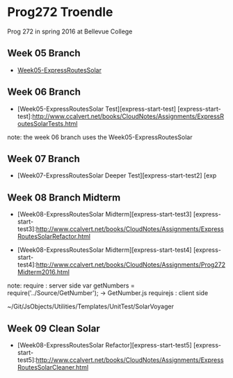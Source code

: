 # Prog272 Troendle

  Prog 272 in spring 2016 at Bellevue College

## Week 05 Branch

 - [Week05-ExpressRoutesSolar][express-start]

[express-start]:http://www.ccalvert.net/books/CloudNotes/Assignments/ExpressRoutesSolar.html

## Week 06 Branch

- [Week05-ExpressRoutesSolar Test][express-start-test]
 [express-start-test]:http://www.ccalvert.net/books/CloudNotes/Assignments/ExpressRoutesSolarTests.html

note: the week 06 branch uses the Week05-ExpressRoutesSolar


## Week 07 Branch

- [Week07-ExpressRoutesSolar Deeper Test][express-start-test2]
 [exp

## Week 08 Branch Midterm

- [Week08-ExpressRoutesSolar Midterm][express-start-test3]
 [express-start-test3]:http://www.ccalvert.net/books/CloudNotes/Assignments/ExpressRoutesSolarRefactor.html

- [Week08-ExpressRoutesSolar Midterm][express-start-test4]
 [express-start-test4]:http://www.ccalvert.net/books/CloudNotes/Assignments/Prog272Midterm2016.html


 note:
 require  : server side     var getNumbers = require('../Source/GetNumber');   -> GetNumber.js
 requirejs : client side

 ~/Git/JsObjects/Utilities/Templates/UnitTest/SolarVoyager

## Week 09 Clean Solar

- [Week08-ExpressRoutesSolar Refactor][express-start-test5]
 [express-start-test5]:http://www.ccalvert.net/books/CloudNotes/Assignments/ExpressRoutesSolarCleaner.html
